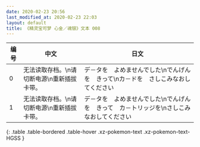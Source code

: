 ```yaml
---
date: 2020-02-23 20:56
last_modified_at: 2020-02-23 22:03
layout: default
title: 《精灵宝可梦 心金／魂银》文本 008
---
```

| 编号 | 中文 | 日文 |
| ---- | ---- | ---- |
| 0 | 无法读取存档。\n请切断电源\n重新插拔卡带。 | デ－タを　よめませんでした\nでんげんを　きって\nカ－ドを　さしこみなおしてください |
| 1 | 无法读取存档。\n请切断电源\n重新插拔卡带。 | デ－タを　よめませんでした\nでんげんを　きって　カ－トリッジを\nさしこみなおしてください |
{: .table .table-bordered .table-hover .xz-pokemon-text .xz-pokemon-text-HGSS }